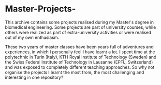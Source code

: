 # Master-Projects-
This archive contains some projects realised during my Master's degree in biomedical engineering. Some projects are part of university courses, while others were realized as part of extra-university activities or were realised out of my own enthusiasm. 

These two years of master classes have been years full of adventures and experiences, in which I personally feel I have learnt a lot. I spent time at the polytechnic in Turin (Italy), KTH Royal Institute of Technology (Sweden) and the Swiss Federal Institute of Technology in Lausanne (EPFL, Switzerland) and was exposed to completely different teaching approaches. So why not organise the projects I learnt the most from, the most challenging and interesting in one repository? 
